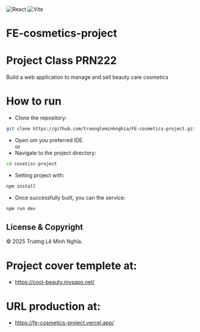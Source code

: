 ![React](https://img.shields.io/badge/React-18.3.1-blue.svg)
![Vite](https://img.shields.io/badge/Vite-4.0.4-yellow.svg)
# FE-cosmetics-project
# Project Class PRN222
Build a web application to manage and sell beauty care cosmetics

# How to run
- Clone the repository:
```bash
git clone https://github.com/truongleminhnghia/FE-cosmetics-project.git
```
- Open om you preferred IDE.<br>
    or
- Navigate to the project directory:
```bash
cd cosetisc-project
```
- Setting project with:
```bash
npm install
```
- Once successfully built, you can the service:
```bash
npm run dev
```

## License & Copyright
&copy; 2025 Trương Lê Minh Nghĩa.
# Project cover templete at:
- https://cool-beauty.mysapo.net/
# URL production at:
- https://fe-cosmetics-project.vercel.app/